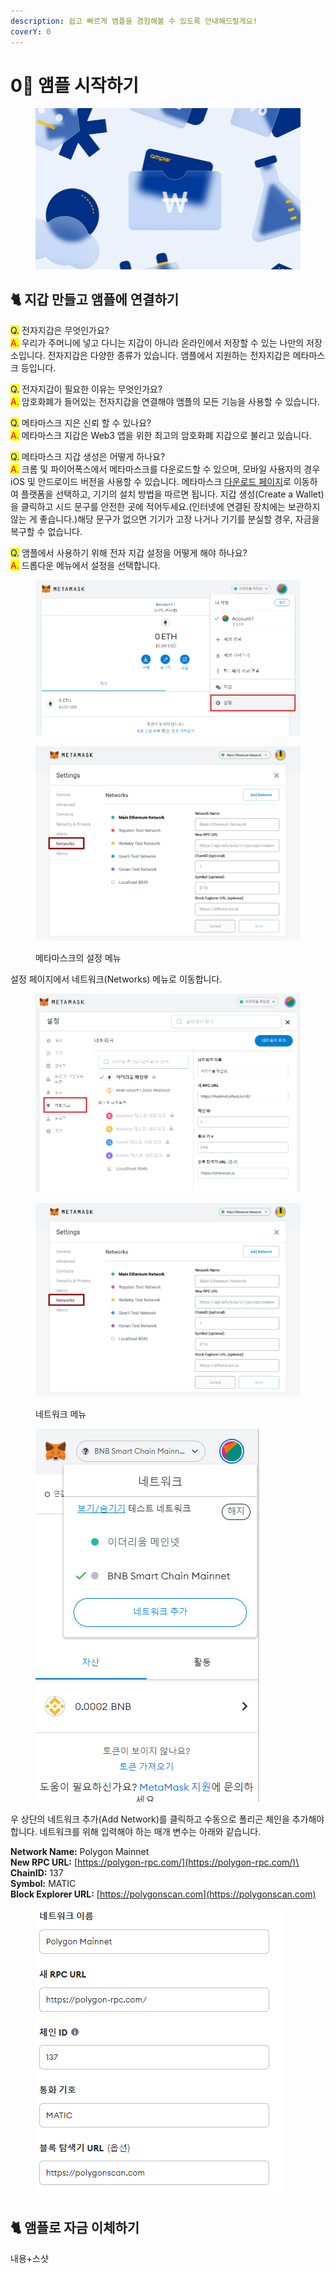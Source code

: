 ```yaml
---
description: 쉽고 빠르게 앰플을 경험해볼 수 있도록 안내해드릴게요!
coverY: 0
---
```


# 0⃣ 앰플 시작하기

<figure><img src="../.gitbook/assets/image (5).png" alt=""><figcaption></figcaption></figure>

## :cat2: 지갑 만들고 앰플에 연결하기

<mark style="color:blue;">Q.</mark> 전자지갑은 무엇인가요? \
<mark style="color:red;">A.</mark> 우리가 주머니에 넣고 다니는 지갑이 아니라 온라인에서 저장할 수 있는 나만의 저장소입니다. 전자지갑은 다양한 종류가 있습니다. 앰플에서 지원하는 전자지갑은 메타마스크 등입니다.

<mark style="color:blue;">Q.</mark> 전자지갑이 필요한 이유는 무엇인가요? \
<mark style="color:red;">A.</mark> 암호화폐가 들어있는 전자지갑을 연결해야 앰플의 모든 기능을 사용할 수 있습니다.

<mark style="color:blue;">Q.</mark> 메타마스크 지은 신뢰 할 수 있나요? \
<mark style="color:red;">A.</mark> 메타마스크 지갑은 Web3 앱을 위한 최고의  암호화폐 지갑으로 불리고 있습니다.

<mark style="color:blue;">Q.</mark> 메타마스크 지갑 생성은 어떻게 하나요? \
<mark style="color:red;">A.</mark> 크롬 및 파이어폭스에서 메타마스크를 다운로드할 수 있으며, 모바일 사용자의 경우 iOS 및 안드로이드 버전을 사용할 수 있습니다. 메타마스크 [다운로드 페이지](https://metamask.io/download.html)로 이동하여 플랫폼을 선택하고, 기기의 설치 방법을 따르면 됩니다. 지갑 생성(Create a Wallet)을 클릭하고 시드 문구를 안전한 곳에 적어두세요.(인터넷에 연결된 장치에는 보관하지 않는 게 좋습니다.)해당 문구가 없으면 기기가 고장 나거나 기기를 분실할 경우, 자금을 복구할 수 없습니다.

<mark style="color:blue;">Q.</mark> 앰플에서 사용하기 위해 전자 지갑 설정을 어떻게 해야 하나요?\
<mark style="color:red;">A.</mark> 드롭다운 메뉴에서 설정을 선택합니다.

<figure><img src="../.gitbook/assets/image (2).png" alt=""><figcaption></figcaption></figure>

<figure><img src="../.gitbook/assets/image.png" alt=""><figcaption><p>메타마스크의 설정 메뉴</p></figcaption></figure>

설정 페이지에서 네트워크(Networks) 메뉴로 이동합니다.

<figure><img src="../.gitbook/assets/image (1).png" alt=""><figcaption></figcaption></figure>

<figure><img src="../.gitbook/assets/image (7).png" alt=""><figcaption><p>네트워크 메뉴</p></figcaption></figure>

<figure><img src="../.gitbook/assets/image (2) (1).png" alt=""><figcaption></figcaption></figure>

우 상단의 네트워크 추가(Add Network)를 클릭하고 수동으로 폴리곤 체인을 추가해야 합니다. 네트워크를 위해 입력해야 하는 매개 변수는 아래와 같습니다.&#x20;

**Network Name:** Polygon Mainnet\
**New RPC URL:** [https://polygon-rpc.com/](https://polygon-rpc.com/)\
**ChainID:** 137\
**Symbol:** MATIC\
**Block Explorer URL:** [https://polygonscan.com](https://polygonscan.com)

<figure><img src="../.gitbook/assets/image (4).png" alt=""><figcaption></figcaption></figure>

## :cat2: 앰플로 자금 이체하기

내용+스샷





















